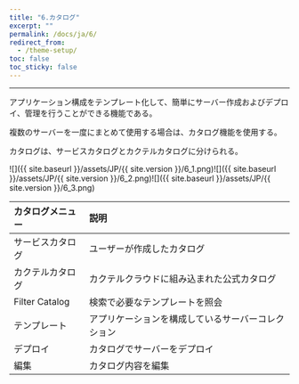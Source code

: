 ```yaml
---
title: "6.カタログ"
excerpt: ""
permalink: /docs/ja/6/
redirect_from:
  - /theme-setup/
toc: false
toc_sticky: false
---
```



---

アプリケーション構成をテンプレート化して、簡単にサーバー作成およびデプロイ、管理を行うことができる機能である。

複数のサーバーを一度にまとめて使用する場合は、カタログ機能を使用する。

カタログは、サービスカタログとカクテルカタログに分けられる。


![]({{ site.baseurl }}/assets/JP/{{ site.version }}/6_1.png)![]({{ site.baseurl }}/assets/JP/{{ site.version }}/6_2.png)![]({{ site.baseurl }}/assets/JP/{{ site.version }}/6_3.png)

| **カタログメニュー** | **説明** |
| :--- | :--- |
| サービスカタログ | ユーザーが作成したカタログ |
| カクテルカタログ | カクテルクラウドに組み込まれた公式カタログ |
| Filter Catalog | 検索で必要なテンプレートを照会 |
| テンプレート | アプリケーションを構成しているサーバーコレクション |
| デプロイ | カタログでサーバーをデプロイ |
| 編集 | カタログ内容を編集 |



